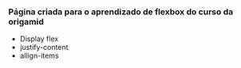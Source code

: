 ### Página criada para o aprendizado de flexbox do curso da origamid
* Display flex
* justify-content
* allign-items
